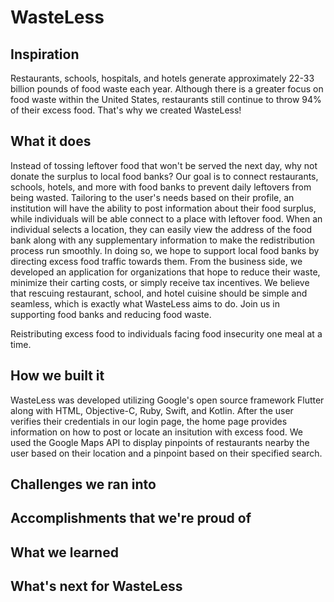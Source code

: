 # WasteLess

## Inspiration
Restaurants, schools, hospitals, and hotels generate approximately 22-33 billion pounds of food waste each year. Although there is a greater focus on food waste within the United States, restaurants still continue to throw 94% of their excess food. That's why we created WasteLess!


## What it does
Instead of tossing leftover food that won't be served the next day, why not donate the surplus to local food banks? Our goal is to connect restaurants, schools, hotels, and more with food banks to prevent daily leftovers from being wasted. Tailoring to the user's needs based on their profile, an institution will have the ability to post information about their food surplus, while individuals will be able connect to a place with leftover food. When an individual selects a location, they can easily view the address of the food bank along with any supplementary information to make the redistribution process run smoothly. In doing so, we hope to support local food banks by directing excess food traffic towards them. From the business side, we developed an application for organizations that hope to reduce their waste, minimize their carting costs, or simply receive tax incentives. We believe that rescuing restaurant, school, and hotel cuisine should be simple and  seamless, which is exactly what WasteLess aims to do. Join us in supporting food banks and reducing food waste.

Reistributing excess food to individuals facing food insecurity one meal at a time.


## How we built it
WasteLess was developed utilizing Google's open source framework Flutter along with HTML, Objective-C, Ruby, Swift, and Kotlin. After the user verifies their credentials in our login page, the home page provides information on how to post or locate an insitution with excess food. We used the Google Maps API to display pinpoints of restaurants nearby the user based on their location and a pinpoint based on their specified search. 

## Challenges we ran into

## Accomplishments that we're proud of

## What we learned

## What's next for WasteLess
